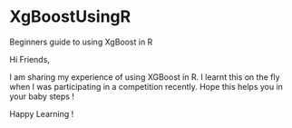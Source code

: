 # XgBoostUsingR
Beginners guide to using XgBoost in R

Hi Friends,

I am sharing my experience of using XGBoost in R. I learnt this on the fly when I was participating in a competition recently.
Hope this helps you in your baby steps !

Happy Learning !
